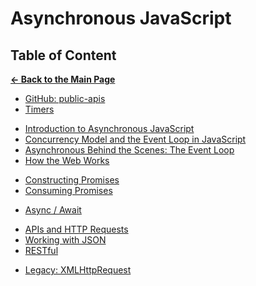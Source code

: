 # Asynchronous JavaScript

## Table of Content

[**&larr; Back to the Main Page**](./../README.md)

- [GitHub: public-apis](https://github.com/public-apis/public-apis)
- [Timers](./timers.md)

<div></div>

- [Introduction to Asynchronous JavaScript](./intro-async.md)
- [Concurrency Model and the Event Loop in JavaScript](./concurrency.md)
- [Asynchronous Behind the Scenes: The Event Loop](./event-loop.md)
- [How the Web Works](how-web-works.md)

<div></div>

- [Constructing Promises](./creating-promises.md)
- [Consuming Promises](./consuming-promises.md)

<div></div>

- [Async / Await](./async-await.md)

<div></div>

- [APIs and HTTP Requests](./apis-http.md)
- [Working with JSON](./json.md)
- [RESTful](./rest.md)

<div></div>

- [Legacy: XMLHttpRequest](./xmlhttprequest.md)

<div></div>
